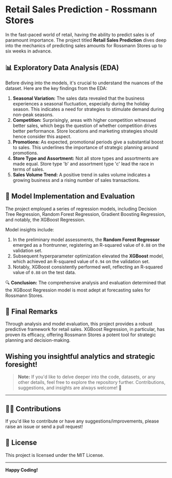 # Retail Sales Prediction - Rossmann Stores

In the fast-paced world of retail, having the ability to predict sales is of paramount importance. The project titled **Retail Sales Prediction** dives deep into the mechanics of predicting sales amounts for Rossmann Stores up to six weeks in advance.

## 📊 Exploratory Data Analysis (EDA) 

Before diving into the models, it's crucial to understand the nuances of the dataset. Here are the key findings from the EDA:

1. **Seasonal Variation:** The sales data revealed that the business experiences a seasonal fluctuation, especially during the holiday season. This indicates a need for strategies to stimulate demand during non-peak seasons.
2. **Competition:** Surprisingly, areas with higher competition witnessed better sales, which begs the question of whether competition drives better performance. Store locations and marketing strategies should hence consider this aspect.
3. **Promotions:** As expected, promotional periods give a substantial boost to sales. This underlines the importance of strategic planning around promotions.
4. **Store Type and Assortment:** Not all store types and assortments are made equal. Store type 'b' and assortment type 'c' lead the race in terms of sales.
5. **Sales Volume Trend:** A positive trend in sales volume indicates a growing business and a rising number of sales transactions. 

## 🧮 Model Implementation and Evaluation

The project employed a series of regression models, including Decision Tree Regression, Random Forest Regression, Gradient Boosting Regression, and notably, the XGBoost Regression.

Model insights include:

1. In the preliminary model assessments, the **Random Forest Regressor** emerged as a frontrunner, registering an R-squared value of `0.88` on the validation set.
2. Subsequent hyperparameter optimization elevated the **XGBoost** model, which achieved an R-squared value of `0.94` on the validation set.
3. Notably, XGBoost consistently performed well, reflecting an R-squared value of `0.88` on the test data.

🔍 **Conclusion:** The comprehensive analysis and evaluation determined that the XGBoost Regression model is most adept at forecasting sales for Rossmann Stores.

## 🎉 Final Remarks

Through analysis and model evaluation, this project provides a robust predictive framework for retail sales. XGBoost Regression, in particular, has proven its efficacy, offering Rossmann Stores a potent tool for strategic planning and decision-making.


**Wishing you insightful analytics and strategic foresight!**
---

> **Note:** If you'd like to delve deeper into the code, datasets, or any other details, feel free to explore the repository further. Contributions, suggestions, and insights are always welcome! 🌟

--- 

## 👨‍💻 Contributions

If you'd like to contribute or have any suggestions/improvements, please raise an issue or send a pull request!

## 📜 License

This project is licensed under the MIT License. 

---

**Happy Coding!**
